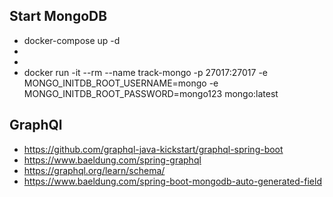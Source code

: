 ## Start MongoDB
- docker-compose up -d
-   
-   
- docker run -it --rm --name track-mongo -p 27017:27017  -e MONGO_INITDB_ROOT_USERNAME=mongo -e MONGO_INITDB_ROOT_PASSWORD=mongo123 mongo:latest
  
## GraphQl 
- https://github.com/graphql-java-kickstart/graphql-spring-boot
- https://www.baeldung.com/spring-graphql
- https://graphql.org/learn/schema/
- https://www.baeldung.com/spring-boot-mongodb-auto-generated-field
